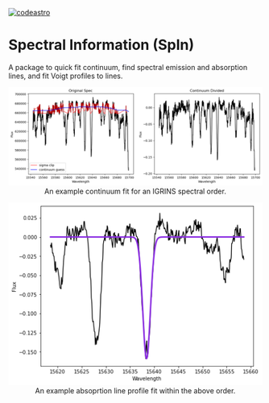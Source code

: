 [![codeastro](https://img.shields.io/badge/Made%20at-Code/Astro-blueviolet.svg)](https://semaphorep.github.io/codeastro/)



# Spectral Information (SpIn)
 
 A package to quick fit continuum, find spectral emission and absorption lines, and fit Voigt profiles to lines.

<p align = "center">
    <img src="/images/continuum_fit_example.png" alt="An example continuum fit with SpIn"/>
    An example continuum fit for an IGRINS spectral order.
</p>


<p align = "center">
    <img src="/images/voigt_fit_example.png" alt="An example Voigt profile line fit with SpIn"/> <br>
    An example absoprtion line profile fit within the above order.
</p>